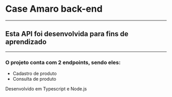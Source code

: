 <h1>Case Amaro back-end</h1>
<hr>

<h2>Esta API foi desenvolvida para fins de aprendizado</h2>
<hr>

<h3>O projeto conta com 2 endpoints, sendo eles:</h3>
<ul>
    <li>Cadastro de produto</li>
    <li>Consulta de produto</li>
</ul>


<p><bold>Desenvolvido em Typescript e Node.js</bold></p>